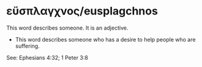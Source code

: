 # εὔσπλαγχνος/eusplagchnos
This word describes someone. It is an adjective.
* This word describes someone who has a desire to help people who are suffering.

See: Ephesians 4:32; 1 Peter 3:8
